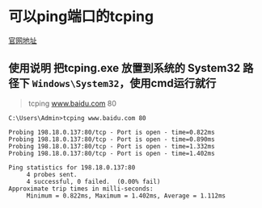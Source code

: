# 可以ping端口的tcping

[官网地址](https://elifulkerson.com/projects/tcping.php)

## 使用说明 把tcping.exe 放置到系统的 System32 路径下 `Windows\System32`，使用cmd运行就行

> tcping www.baidu.com 80

```shell
C:\Users\Admin>tcping www.baidu.com 80

Probing 198.18.0.137:80/tcp - Port is open - time=0.822ms
Probing 198.18.0.137:80/tcp - Port is open - time=0.890ms
Probing 198.18.0.137:80/tcp - Port is open - time=1.332ms
Probing 198.18.0.137:80/tcp - Port is open - time=1.402ms

Ping statistics for 198.18.0.137:80
     4 probes sent.
     4 successful, 0 failed.  (0.00% fail)
Approximate trip times in milli-seconds:
     Minimum = 0.822ms, Maximum = 1.402ms, Average = 1.112ms
```

